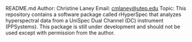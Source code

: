 README.md 
Author: Christine Laney
Email: cmlaney@utep.edu
Topic: This repository contains a software package called rHyperSpec that analyzes 
hyperspectral data from a UniSpec Dual Channel (DC) instrument (PPSystems). This 
package is still under development and should not be used except with permission 
from the author.